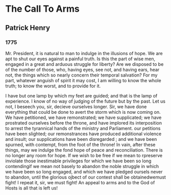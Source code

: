 # The Call To Arms
## Patrick Henry
### 1775

Mr. President, it is natural to man to indulge in the illusions of hope. We are apt to shut our eyes against a painful truth. Is this the part of wise men, engaged in a great and arduous struggle for liberty? Are we disposed to be of the number of those, who, having eyes, see not, and having ears, hear not, the things which so nearly concern their temporal salvation? For my part, whatever anguish of spirit it may cost, I am willing to know the whole truth; to know the worst, and to provide for it.
 
  I have but one lamp by which my feet are guided; and that is the lamp of experience. I know of no way of judging of the future but by the past. Let us not, I beseech you, sir, decieve ourselves longer. Sir, we have done everything that could be done to avert the storm which is now coming on. We have petitioned, we have remonstrated; we have supplicated; we have prostrated ourselves before the throne, and have implored its interposition to arrest the tyrannical hands of the ministry and Parliament. our petitions have been slighted; our remonstrances have produced additional violence and insult; our supplications have been disregarded ; and we have been spurned, with contempt, from the foot of the throne! In vain, after these things, may we indulge the fond hope of peace and reconciliation. There is no longer any room for hope. If we wish to be free  if we mean to rpreserve inviolate those inestimable privileges for which we have been so long contendingif we mean not basely to abandon the noble struggle in which we have been so long engaged, and which we have pledged oursels never to abandon, until the glorious ojbect of our contest shall be obtainedwemust fight! I repeat it, sir, we must fight! An appeal to arms and to the God of Hosts is all that is left us!
